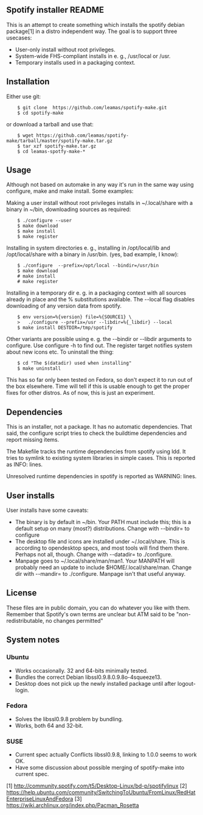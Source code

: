 ## Spotify installer README


This is an attempt to create something which installs the spotify
debian package[1]  in a distro independent way. The goal is to support
three usecases:

  - User-only install without root privileges.
  - System-wide FHS-compliant installs in e. g., /usr/local or /usr.
  - Temporary installs used in a packaging context.

## Installation

Either use git:
```
    $ git clone  https://github.com/leamas/spotify-make.git
    $ cd spotify-make
```
or download a tarball and use that:
```
    $ wget https://github.com/leamas/spotify-make/tarball/master/spotify-make.tar.gz
    $ tar xzf spotify-make.tar.gz
    $ cd leamas-spotfy-make-*
```

## Usage

Although not based on automake in any way it's run in the same way
using configure, make and make install. Some examples:

Making a user install without root privileges installs in
~/.local/share with a binary in ~/bin, downloading sources
as required:
```
    $ ./configure --user
    $ make download
    $ make install
    $ make register
```
Installing in system directories e. g., installing in
/opt/local/lib and /opt/local/share with a binary in /usr/bin.
(yes, bad example, I know):
```
    $ ./configure  --prefix=/opt/local --bindir=/usr/bin
    $ make download
    # make install
    # make register
```
Installing in a temporary dir e. g. in a packaging context with all
sources already in place and the % substitutions available. The
--local flag disables downloading of any version data from spotify.
```
    $ env version=%{version} file=%{SOURCE1} \
    >   ./configure --prefix=/usr --libdir=%{_libdir} --local
    $ make install DESTDIR=/tmp/spotify
```
Other variants are possible using e. g. the --bindir or --libdir
arguments to configure. Use configure -h to find out. The register
target notifies system about new icons etc.  To uninstall the thing:
```
    $ cd "The $(datadir) used when installing"
    $ make uninstall
```
This has so far only been tested on Fedora, so don't expect it to run out
of the box elsewhere. Time will tell if this is usable enough to get the
proper fixes for other distros. As of now, this is just an experiment.

## Dependencies

This is an installer, not a package. It has no automatic dependencies.
That said, the configure script tries to check the buildtime dependencies
and report missing items.

The Makefile tracks the runtime dependencies from spotify using ldd. It
tries to symlink to existing system libraries in simple cases. This is
reported as INFO: lines.

Unresolved runtime dependencies in spotify is reported as WARNING: lines.

## User installs

User installs have some caveats:

- The binary is by default in ~/bin. Your PATH must include this; this
  is a default setup on many (most?) distributions. Change with
  --bindir= to configure
- The desktop file  and icons are installed under ~/.local/share. This is
  according to opendesktop specs, and most tools will find them there. Perhaps
  not all, though. Change with --datadir= to ./configure.
- Manpage goes to ~/.local/share/man/man1. Your MANPATH will probably need
  an update to include  $HOME/.local/share/man. Change dir with --mandir=
  to ./configure. Manpage isn't that useful anyway.

## License

These files are in public domain, you can do whatever you like with them.
Remember that Spotify's own terms are unclear but ATM said to be
"non-redistributable, no changes permitted"

## System notes

### Ubuntu
- Works occasionally. 32 and 64-bits minimally tested.
- Bundles the correct Debian libssl0.9.8.0.9.8o-4squeeze13.
- Desktop does not pick up the newly installed package until after logout-login.

### Fedora
- Solves the libssl0.9.8 problem by bundling.
- Works, both 64 and 32-bit.

### SUSE
- Current spec actually Conflicts libssl0.9.8, linking to 1.0.0 seems
  to work OK.
- Have some discussion about possible merging of spotify-make into current spec.


[1] http://community.spotify.com/t5/Desktop-Linux/bd-p/spotifylinux
[2] https://help.ubuntu.com/community/SwitchingToUbuntu/FromLinux/RedHatEnterpriseLinuxAndFedora
[3] https://wiki.archlinux.org/index.php/Pacman_Rosetta
